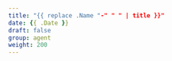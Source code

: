 ```yaml
---
title: "{{ replace .Name "-" " " | title }}"
date: {{ .Date }}
draft: false
group: agent
weight: 200
---
```


